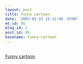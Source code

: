 ```yaml
---
layout: post
title: Funny cartoon.
date: '2003-02-15 15:32:48 -0700'
mt_id: 95
blog_id: 1
post_id: 95
basename: funny-cartoon
---
```

<br /><a href="http://www.geekculture.com/joyoftech/joyarchives/446.html">Funny cartoon</a>.<br /><br /><br />
